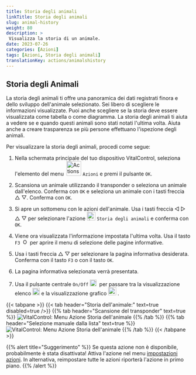 ```yaml
---
title: Storia degli animali
linkTitle: Storia degli animali
slug: animal-history
weight: 80
description: >
 Visualizza la storia di un animale.
date: 2023-07-26
categories: [Azioni]
tags: [Azioni, Storia degli animali]
translationKey: actions/animalshistory
---
```


## Storia degli Animali

La storia degli animali ti offre una panoramica dei dati registrati finora e dello sviluppo dell'animale selezionato. Sei libero di scegliere le informazioni visualizzate. Puoi anche scegliere se la storia deve essere visualizzata come tabella o come diagramma. La storia degli animali ti aiuta a vedere se e quando questi animali sono stati notati l'ultima volta. Aiuta anche a creare trasparenza se più persone effettuano l'ispezione degli animali.

Per visualizzare la storia degli animali, procedi come segue:

1. Nella schermata principale del tuo dispositivo VitalControl, seleziona l'elemento del menu &nbsp;<img src="/icons/actions.svg" width="40" align="bottom" alt="Actions" />  `Azioni` e premi il pulsante `OK`.

2. Scansiona un animale utilizzando il transponder o seleziona un animale dall'elenco. Conferma con `OK` e seleziona un animale con i tasti freccia △ ▽. Conferma con `OK`.

3. Si apre un sottomenu con le azioni dell'animale. Usa i tasti freccia ◁ ▷ △ ▽ per selezionare l'azione <img src="/icons/actions/history.svg" width="23" align="bottom" alt="Animal history" /> `Storia degli animali` e conferma con `OK`.

4. Viene ora visualizzata l'informazione impostata l'ultima volta. Usa il tasto `F3` &nbsp;<img src="/icons/footer/open-popup.svg" width="15" align="bottom" alt="Open popup" /> per aprire il menu di selezione delle pagine informative.

5. Usa i tasti freccia △ ▽ per selezionare la pagina informativa desiderata. Conferma con il tasto `F3` o con il tasto `OK`.

6. La pagina informativa selezionata verrà presentata.

7. Usa il pulsante centrale `On/Off` <img src="/icons/footer/on-off.svg" width="18" align="bottom" alt="On/Off button" />&nbsp; per passare tra la visualizzazione elenco <img src="/icons/footer/list.svg" width="20" align="bottom" alt="Liste display" /> e la visualizzazione grafico <img src="/icons/footer/chart.svg" width="22" align="bottom" alt="Chart display" />&nbsp;.

{{< tabpane >}}
{{< tab header="Storia dell'animale:" text=true disabled=true />}}
{{% tab header="Scansione del transponder" text=true %}}
![VitalControl: Menu Azione Storia dell'animale](../images/animalhistory-scan.png "Storia dell'animale")
{{% /tab %}}
{{% tab header="Selezione manuale dalla lista" text=true %}}
![VitalControl: Menu Azione Storia dell'animale](../images/animalhistory.png "Storia dell'animale")
{{% /tab %}}
{{< /tabpane >}}

{{% alert title="Suggerimento" %}}
Se questa azione non è disponibile, probabilmente è stata disattivata! Attiva l'azione nel menu [impostazioni azioni](../settings/). In alternativa, reimpostare tutte le azioni riporterà l'azione in primo piano.
{{% /alert %}}
